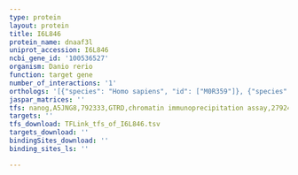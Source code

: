 ```yaml
---
type: protein
layout: protein
title: I6L846
protein_name: dnaaf3l
uniprot_accession: I6L846
ncbi_gene_id: '100536527'
organism: Danio rerio
function: target gene
number_of_interactions: '1'
orthologs: '[{"species": "Homo sapiens", "id": ["M0R359"]}, {"species": "Mus musculus", "id": ["<a href=\"/protein/q3uyv8\">Q3UYV8</a>"]}, {"species": "Rattus norvegicus", "id": ["<a href=\"/protein/d3zcm9\">D3ZCM9</a>"]}, {"species": "Drosophila melanogaster", "id": ["<a href=\"/protein/a1zb91\">A1ZB91</a>"]}]'
jaspar_matrices: ''
tfs: nanog,A5JNG8,792333,GTRD,chromatin immunoprecipitation assay,27924024%5Buid%5D,No
targets: ''
tfs_download: TFLink_tfs_of_I6L846.tsv
targets_download: ''
bindingSites_download: ''
binding_sites_ls: ''

---
```

